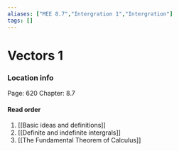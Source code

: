 ```yaml
---
aliases: ["MEE 8.7","Intergration 1","Intergration"]
tags: []
---
```


# Vectors 1

### Location info
Page: 620
Chapter: 8.7

#### Read order

1) [[Basic ideas and definitions]]
2) [[Definite and indefinite intergrals]]
3) [[The Fundamental Theorem of Calculus]]
